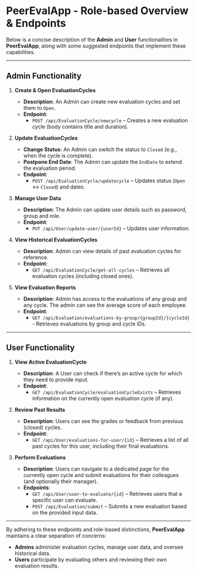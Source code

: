 # PeerEvalApp - Role-based Overview & Endpoints

Below is a concise description of the **Admin** and **User** functionalities in **PeerEvalApp**, along with some suggested endpoints that implement these capabilities.

---

## Admin Functionality

1. **Create & Open EvaluationCycles**  
   - **Description**: An Admin can create new evaluation cycles and set them to `Open`.  
   - **Endpoint**:  
     - `POST /api/EvaluationCycle/newcycle` – Creates a new evaluation cycle (body contains title and duration).

2. **Update EvaluationCycles**  
   - **Change Status**: An Admin can switch the status to `Closed` (e.g., when the cycle is complete).  
   - **Postpone End Date**: The Admin can update the `EndDate` to extend the evaluation period.  
   - **Endpoint**:  
     - `POST /api/EvaluationCycle/updatecycle` – Updates status (`Open` <-> `Closed`) and dates.

3. **Manage User Data**  
   - **Description**: The Admin can update user details such as password, group and role.  
   - **Endpoint**:  
     - `PUT /api/User/update-user/{userId}` – Updates user information.

4. **View Historical EvaluationCycles**  
   - **Description**: Admin can view details of past evaluation cycles for reference.  
   - **Endpoint**:  
     - `GET /api/EvaluationCycle/get-all-cycles` – Retrieves all evaluation cycles (including closed ones).
5. **View Evaluation Reports**
   - **Description**: Admin has access to the evaluations of any group and any cycle. The admin can see the average score of each employee.
   - **Endpoint**: 
     - `GET /api/Evaluation/evaluations-by-group/{groupId}/{cycleId}` - Retrieves evaluations by group and cycle IDs.

---

## User Functionality

1. **View Active EvaluationCycle**  
   - **Description**: A User can check if there’s an active cycle for which they need to provide input.  
   - **Endpoint**:  
     - `GET /api/EvaluationCycle/evaluationCycleExists` – Retrieves information on the currently open evaluation cycle (if any).

2. **Review Past Results**  
   - **Description**: Users can see the grades or feedback from previous (closed) cycles.  
   - **Endpoint**:  
     - `GET /api/User/evaluations-for-user/{id}` – Retrieves a list of all past cycles for this user, including their final evaluations.

3. **Perform Evaluations**  
   - **Description**: Users can navigate to a dedicated page for the currently open cycle and submit evaluations for their colleagues (and optionally their manager).  
   - **Endpoints**:  
     - `GET /api/User/user-to-evaluate/{id}` – Retrieves users that a specific user can evaluate. 
     - `POST /api/Evaluation/submit` – Submits a new evaluation based on the provided input data.

---

By adhering to these endpoints and role-based distinctions, **PeerEvalApp** maintains a clear separation of concerns:
- **Admins** administer evaluation cycles, manage user data, and oversee historical data.  
- **Users** participate by evaluating others and reviewing their own evaluation results.
